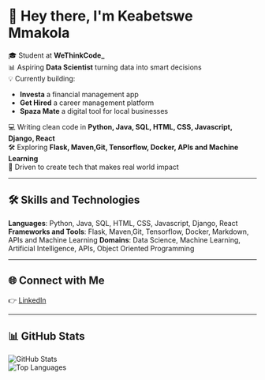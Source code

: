 # 👋 Hey there, I'm Keabetswe Mmakola  

🎓 Student at **WeThinkCode_**  
📊 Aspiring **Data Scientist** turning data into smart decisions  
💡 Currently building:
- **Investa** a financial management app  
- **Get Hired** a career management platform  
- **Spaza Mate** a digital tool for local businesses

💻 Writing clean code in **Python, Java, SQL, HTML, CSS, Javascript, Django, React**  
🛠️ Exploring **Flask, Maven,Git, Tensorflow, Docker, APIs and Machine Learning**  
🚀 Driven to create tech that makes real world impact  

---

## 🛠️ Skills and Technologies  

**Languages**: Python, Java, SQL, HTML, CSS, Javascript, Django, React  
**Frameworks and Tools**: Flask, Maven,Git, Tensorflow, Docker, Markdown, APIs and Machine Learning 
**Domains**: Data Science, Machine Learning, Artificial Intelligence, APIs, Object Oriented Programming  

---

## 🌐 Connect with Me  

👉 [LinkedIn](https://www.linkedin.com/in/keabetswe-mmakola-7615a0334)  

---

## 📊 GitHub Stats  

![GitHub Stats](https://github-readme-stats.vercel.app/api?username=keammakola&show_icons=true&theme=radical)  
![Top Languages](https://github-readme-stats.vercel.app/api/top-langs/?username=keammakola&layout=compact&theme=radical)
